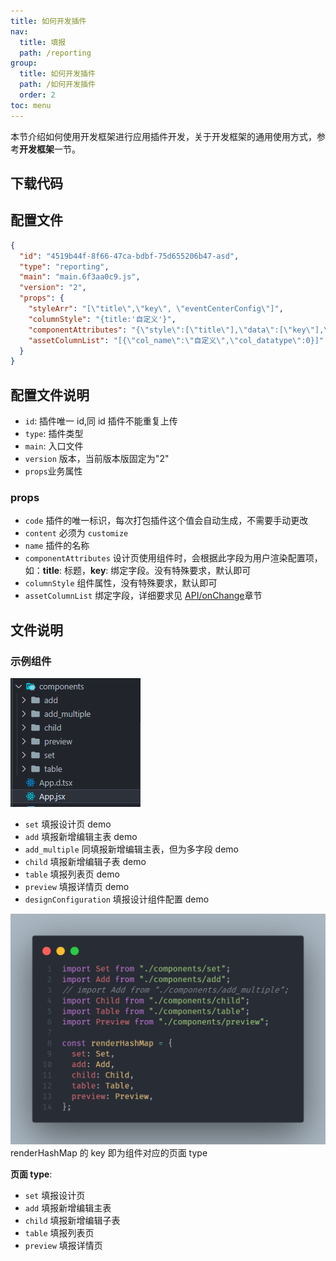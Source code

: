 ```yaml
---
title: 如何开发插件
nav:
  title: 填报
  path: /reporting
group:
  title: 如何开发插件
  path: /如何开发插件
  order: 2
toc: menu
---
```


本节介绍如何使用开发框架进行应用插件开发，关于开发框架的通用使用方式，参考**开发框架**一节。

## 下载代码

## 配置文件

```JSON
{
  "id": "4519b44f-8f66-47ca-bdbf-75d655206b47-asd",
  "type": "reporting",
  "main": "main.6f3aa0c9.js",
  "version": "2",
  "props": {
    "styleArr": "[\"title\",\"key\", \"eventCenterConfig\"]",
    "columnStyle": "{title:'自定义'}",
    "componentAttributes": "{\"style\":[\"title\"],\"data\":[\"key\"],\"interaction\":[\"eventCenterConfig\"]}",
    "assetColumnList": "[{\"col_name\":\"自定义\",\"col_datatype\":0}]"
  }
}
```

## 配置文件说明

- `id`: 插件唯一 id,同 id 插件不能重复上传
- `type`: 插件类型
- `main`: 入口文件
- `version` 版本，当前版本版固定为"2"
- `props`业务属性

### props

- `code` 插件的唯一标识，每次打包插件这个值会自动生成，不需要手动更改
- `content` 必须为 `customize`
- `name` 插件的名称
- `componentAttributes` 设计页使用组件时，会根据此字段为用户渲染配置项，如：**title**: 标题，**key**: 绑定字段。没有特殊要求，默认即可
- `columnStyle` 组件属性，没有特殊要求，默认即可
- `assetColumnList` 绑定字段，详细要求见 [API/onChange](./API.md)章节

## 文件说明

### 示例组件

![](./images/669adcae-53ce-4691-9d4f-94857b3717a4.png)

- `set` 填报设计页 demo
- `add` 填报新增编辑主表 demo
- `add_multiple` 同填报新增编辑主表，但为多字段 demo
- `child` 填报新增编辑子表 demo
- `table` 填报列表页 demo
- `preview` 填报详情页 demo
- `designConfiguration` 填报设计组件配置 demo

![](./images/6661fadb-680b-4179-9607-b279ee4e0323.png)
renderHashMap 的 key 即为组件对应的页面 type

**页面 type**:

- `set` 填报设计页
- `add` 填报新增编辑主表
- `child` 填报新增编辑子表
- `table` 填报列表页
- `preview` 填报详情页
